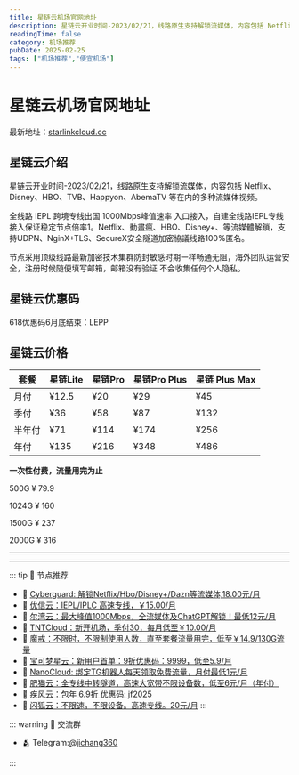 ```yaml
---
title: 星链云机场官网地址
description: 星链云开业时间-2023/02/21，线路原生支持解锁流媒体，内容包括 Netflix、Disney、HBO、TVB、Happyon、AbemaTV 等在内的多种流媒体视频。
readingTime: false
category: 机场推荐
pubDate: 2025-02-25
tags: ["机场推荐","便宜机场"]
---
```


# 星链云机场官网地址

最新地址：[starlinkcloud.cc](https://a.suola.link/youxinyun)

## 星链云介绍

星链云开业时间-2023/02/21，线路原生支持解锁流媒体，内容包括 Netflix、Disney、HBO、TVB、Happyon、AbemaTV 等在内的多种流媒体视频。

全线路 IEPL 跨境专线出国 1000Mbps峰值速率 入口接入，自建全线路IEPL专线接入保证稳定节点倍率1。Netflix、動畫瘋、HBO、Disney+、等流媒體解鎖，支持UDPN、NginX+TLS、SecureX安全隧道加密協議线路100%匿名。

节点采用顶级线路最新加密技术集群防封敏感时期一样畅通无阻，海外团队运营安全，注册时候随便填写邮箱，邮箱没有验证 不会收集任何个人隐私。

## 星链云优惠码

618优惠码6月底结束：LEPP 

## 星链云价格

|套餐|星链Lite|星链Pro|星链Pro Plus|星链 Plus Max|
|----|----|----|----|----|
|月付|¥12.5|¥20|¥29|¥45|
|季付|¥36|¥58|¥87|¥132|
|半年付|¥71|¥114|¥174|¥256|
|年付|¥135|¥216|¥348|¥486|

**一次性付费，流量用完为止**

500G ¥ 79.9

1024G ¥ 160

1500G ¥ 237

2000G ¥ 316

---------
---------

::: tip 🎉 节点推荐
- 🚀 [Cyberguard: 解锁Netflix/Hbo/Disney+/Dazn等流媒体,18.00元/月](https://www.cyberguard.best/#/register?code=XsreC0T5)<br>
- 🚀 [优信云：IEPL/IPLC 高速专线，￥15.00/月](https://www.优信云.com/#/register?code=JRtE5uIV)<br>
- 🚀 [尔湾云：最大峰值1000Mbps，全流媒体及ChatGPT解锁！最低12元/月](https://erwan6.net/auth/register?code=BoObCd)<br>
- 🚀 [TNTCloud：新开机场，季付30，每月低至￥10.00/月](https://haibing822.tntvipaff.cc/#/register?code=GtjJVgml)<br>
- 🚀 [魔戒：不限时，不限制使用人数，直至套餐流量用完，低至￥14.9/130G流量](https://mojie.app/#/register?code=sSdtPtLo)<br>
- 🚀 [宝可梦星云：新用户首单：9折优惠码：9999，低至5.9/月 ](https://a.suola.link/pokemon)<br>
- 🚀 [NanoCloud: 绑定TG机器人每天领取免费流量，月付最低1元/月](https://edu.uodoo.bid/auth/register?code=JMiOQDHf)<br>
- 🚀 [肥猫云：全专线中转隧道，高速大宽带不限设备数，低至6元/月（年付）](https://fchb1188.fcvipaff.cc/register?aff=X1vZd2wf)<br>
- 🚀 [疾风云：包年 6.9折 优惠码: jf2025](https://homes.tr25.cn?code=ReCm)<br>
- 🚀 [闪狐云：不限速，不限设备。高速专线。20元/月](https://inv02.ffaff.cc/register?aff=WQApz2pv)
:::

::: warning  💬 交流群

- 🫂 Telegram:[@jichang360](https://t.me/jichang360)

:::
